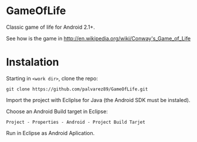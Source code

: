 GameOfLife
==========

Classic game of life for Android 2.1+.

See how is the game in http://en.wikipedia.org/wiki/Conway's_Game_of_Life


Instalation
===========

Starting in `<work dir>`, clone the repo:

    git clone https://github.com/palvarez89/GameOfLife.git


Import the project with Ecliplse for Java (the Android SDK must be instaled).

Choose an Android Build target in Eclipse:

	Project - Properties - Android - Project Build Tarjet

Run in Eclipse as Android Aplication.